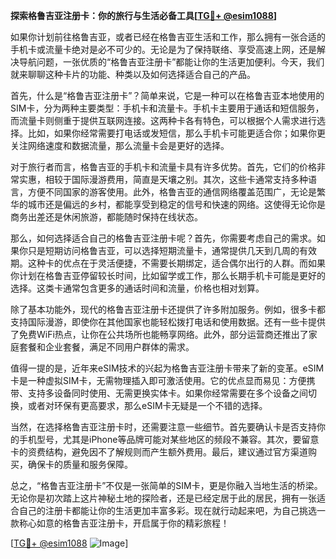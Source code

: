 **探索格鲁吉亚注册卡：你的旅行与生活必备工具[[TG💪+ @esim1088](https://t.me/s/esim1088)]**

如果你计划前往格鲁吉亚，或者已经在格鲁吉亚生活和工作，那么拥有一张合适的手机卡或流量卡绝对是必不可少的。无论是为了保持联络、享受高速上网，还是解决导航问题，一张优质的“格鲁吉亚注册卡”都能让你的生活更加便利。今天，我们就来聊聊这种卡片的功能、种类以及如何选择适合自己的产品。

首先，什么是“格鲁吉亚注册卡”？简单来说，它是一种可以在格鲁吉亚本地使用的SIM卡，分为两种主要类型：手机卡和流量卡。手机卡主要用于通话和短信服务，而流量卡则侧重于提供互联网连接。这两种卡各有特色，可以根据个人需求进行选择。比如，如果你经常需要打电话或发短信，那么手机卡可能更适合你；如果你更关注网络速度和数据流量，那么流量卡会是更好的选择。

对于旅行者而言，格鲁吉亚的手机卡和流量卡具有许多优势。首先，它们的价格非常实惠，相较于国际漫游费用，简直是天壤之别。其次，这些卡通常支持多种语言，方便不同国家的游客使用。此外，格鲁吉亚的通信网络覆盖范围广，无论是繁华的城市还是偏远的乡村，都能享受到稳定的信号和快速的网络。这使得无论你是商务出差还是休闲旅游，都能随时保持在线状态。

那么，如何选择适合自己的格鲁吉亚注册卡呢？首先，你需要考虑自己的需求。如果你只是短期访问格鲁吉亚，可以选择短期流量卡，通常提供几天到几周的有效期。这种卡的优点在于灵活便捷，不需要长期绑定，适合偶尔出行的人群。而如果你计划在格鲁吉亚停留较长时间，比如留学或工作，那么长期手机卡可能是更好的选择。这类卡通常包含更多的通话时间和流量，价格也相对划算。

除了基本功能外，现代的格鲁吉亚注册卡还提供了许多附加服务。例如，很多卡都支持国际漫游，即使你在其他国家也能轻松拨打电话和使用数据。还有一些卡提供了免费WiFi热点，让你在公共场所也能畅享网络。此外，部分运营商还推出了家庭套餐和企业套餐，满足不同用户群体的需求。

值得一提的是，近年来eSIM技术的兴起为格鲁吉亚注册卡带来了新的变革。eSIM卡是一种虚拟SIM卡，无需物理插入即可激活使用。它的优点显而易见：方便携带、支持多设备同时使用、无需更换实体卡。如果你经常需要在多个设备之间切换，或者对环保有更高要求，那么eSIM卡无疑是一个不错的选择。

当然，在选择格鲁吉亚注册卡时，还需要注意一些细节。首先要确认卡是否支持你的手机型号，尤其是iPhone等品牌可能对某些地区的频段不兼容。其次，要留意卡的资费结构，避免因不了解规则而产生额外费用。最后，建议通过官方渠道购买，确保卡的质量和服务保障。

总之，“格鲁吉亚注册卡”不仅是一张简单的SIM卡，更是你融入当地生活的桥梁。无论你是初次踏上这片神秘土地的探险者，还是已经定居于此的居民，拥有一张适合自己的注册卡都能让你的生活更加丰富多彩。现在就行动起来吧，为自己挑选一款称心如意的格鲁吉亚注册卡，开启属于你的精彩旅程！

[[TG💪+ @esim1088](https://t.me/s/esim1088) ![Image](https://i.postimg.cc/4NQfJmqS/Snipaste-2025-05-13-00-14-12.png)]